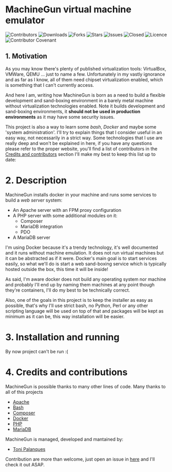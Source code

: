 # MachineGun virtual machine emulator

[//]: # (FIXME: Add license - https://github.com/tpalanques/machine-gun/issues/6)

![Contributors](https://img.shields.io/github/contributors/tpalanques/machine-gun?style=plastic)
![Downloads](https://img.shields.io/github/downloads/tpalanques/machine-gun/total)
![Forks](https://img.shields.io/github/forks/tpalanques/machine-gun)
![Stars](https://img.shields.io/github/stars/tpalanques/machine-gun)
![Issues](https://img.shields.io/github/issues/tpalanques/machine-gun)
![Closed](https://img.shields.io/github/issues-closed-raw/tpalanques/machine-gun)
![Licence](https://img.shields.io/github/license/tpalanques/machine-gun)
![Contributor Covenant](https://img.shields.io/badge/Contributor%20Covenant-2.1-4baaaa.svg)

## 1. Motivation
As you may know there's plenty of published virtualization tools: VirtualBox,
VMWare, QEMU ... just to name a few. Unfortunately in my vastly ignorance and
as far as I know, all of them need chipset virtualization enabled, which is
something that I can't currently access.

And here I am, writing how MachineGun is born as a need to build a flexible
development and sand-boxing environment in a barely metal machine without
virtualization technologies enabled. Note it builds development and
sand-boxing environments, it **should not be used in production environments** as
it may have some security issues.

[//]: # (FIXME: Broken link - https://github.com/tpalanques/machine-gun/issues/5)

This project is also a way to learn some _bash_, _Docker_ and maybe some 'system
administration'. I'll try to explain things that I consider useful in an easy
way, not necessarily in a strict way. Some technologies that I use are 
really deep and won't be explained in here, if you have any questions please
refer to the proper website, you'll find a list of contributors in the [Credits
and contributors](#) section I'll make my best to keep this list up to date:

# 2. Description
MachineGun installs docker in your machine and runs some services to build a
_web server_ system:
* An Apache server with an FPM proxy configuration
* A PHP server with some additional modules on it:
  * Composer
  * MariaDB integration
  * PDO
* A MariaDB server

I'm using Docker because it's a trendy technology, it's well documented and
it runs without machine emulation. It does not run virtual machines but it
can be abstracted as if it were. Docker's main goal is to start services 
easily, so what we'll do is start a web sand-boxing service which is typically
hosted outside the box, this time it will be inside!

As said, I'm aware docker does not build any operating system nor machine and 
probably I'll end up by naming them machines at any point though they're 
containers, I'll do my best to be technically correct.

Also, one of the goals in this project is to keep the installer as easy as
possible, that's why I'll use strict bash, no Python, Perl or any other scripting
language will be used on top of that and packages will be kept as minimum as
it can be, this way installation will be easier.

# 3. Installation and running
By now project can't be run :(

# 4. Credits and contributions
MachineGun is possible thanks to many other lines of code. Many thanks
to all of this projects
+ [Apache](https://apache.org/)
+ [Bash](https://www.gnu.org/)
+ [Composer](https://getcomposer.org/)
+ [Docker](https://www.docker.com/)
+ [PHP](https://www.php.net/)
+ [MariaDB](https://mariadb.org/)

MachineGun is managed, developed and mantained by:
* [Toni Palanques](https://github.com/tpalanques)

Contribution are more than welcome, just open an issue in
[here](https://github.com/tpalanques/machine-gun/issues/new/choose) and I'll
check it out ASAP.
